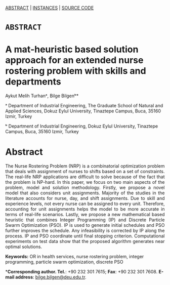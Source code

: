 [ABSTRACT](/README.md) | [INSTANCES](Instances/Readme.md)  | [SOURCE CODE](ComputationalResults/README.md)

`ABSTRACT`
====================

A mat-heuristic based solution approach for an extended nurse rostering problem with skills and departments
====================
Aykut Melih Turhanᵃ, Bilge Bilgenᵇ*

ᵃ Department of Industrial Engineering, The Graduate School of Natural and Applied Sciences, Dokuz Eylul University, Tinaztepe Campus, Buca, 35160 Izmir, Turkey

ᵇ Department of Industrial Engineering, Dokuz Eylul University, Tinaztepe Campus, Buca, 35160 Izmir, Turkey



Abstract
====================
<p align="justify">The Nurse Rostering Problem (NRP) is a combinatorial optimization problem that deals with assignment of nurses to shifts based on a set of constraints. The real-life NRP applications are difficult to solve because of the fact that the problem is NP-hard. In this paper, we focus on two main aspects of the problem, model and solution methodology. Firstly, we propose a novel model that also considers unit assignments. Majority of the studies in the literature accounts for nurse, day, and shift assignments. Due to skill and experience levels, not every nurse can be assigned to every unit. Therefore, accounting for unit assignments helps the model to be more accurate in terms of real-life scenarios. Lastly, we propose a new mathematical based heuristic that combines Integer Programming (IP) and Discrete Particle Swarm Optimization (PSO). IP is used to generate initial schedules and PSO further improves the schedule. Any infeasibility is corrected by IP along the process. IP and PSO coordinate until final stopping criterion. Computational experiments on test data show that the proposed algorithm generates near optimal solutions.</p>

**Keywords:**
OR in health services, nurse rostering problem, integer programming, particle swarm optimization, discrete PSO

***Corresponding author. Tel.**: +90 232 301 7615; **Fax**: +90 232 301 7608.
**E-mail address**: bilge.bilgen@deu.edu.tr.
